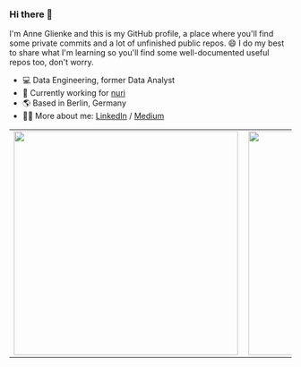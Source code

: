 ### Hi there 👋

I'm Anne Glienke and this is my GitHub profile, a place where you'll find some private commits and a lot of unfinished public repos. 😄
I do my best to share what I'm learning so you'll find some well-documented useful repos too, don't worry.  

- 💻  Data Engineering, former Data Analyst
- 🏢  Currently working for [nuri](https://nuri.com/)
- 🌎  Based in Berlin, Germany
- 👩‍💻  More about me: 
        [LinkedIn](https://www.linkedin.com/in/anneglienke/) /
        [Medium](anneglienke.medium.com)

<center>
<table>
    <tr>
        <td><img width="400px" align="left" src="https://github-readme-stats.vercel.app/api?username=anneglienke&theme=vue&count_private=true"/></td>
        <td><img width="400px" align="left" src="https://github-readme-stats.vercel.app/api/top-langs/?username=anneglienke&hide=html&layout=compact&theme=vue&count_private=true" /></td>
    </tr>   
</table>
</center> 
